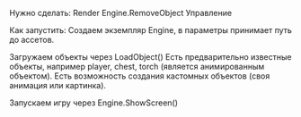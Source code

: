Нужно сделать:
Render
Engine.RemoveObject
Управление

Как запустить:
Создаем экземпляр Engine, в параметры принимает путь до ассетов.

Загружаем объекты через LoadObject()
Есть предварительно известные объекты, например player, chest, torch (является анимированным объектом).
Есть возможность создания кастомных объектов (своя анимация или картинка).

Запускаем игру через Engine.ShowScreen()
